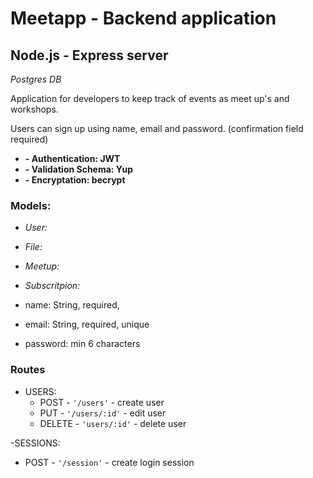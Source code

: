 # Meetapp - Backend application

## Node.js - Express server

_Postgres DB_

Application for developers to keep track of events as meet up's and workshops.

Users can sign up using name, email and password. (confirmation field required)

- **- Authentication: JWT**
- **- Validation Schema: Yup**
- **- Encryptation: becrypt**

### Models:

- _User:_
- _File:_
- _Meetup:_
- _Subscritpion:_

- name: String, required,
- email: String, required, unique
- password: min 6 characters

### Routes

- USERS:
  - POST - `'/users'` - create user
  - PUT - `'/users/:id'` - edit user
  - DELETE - `'users/:id'` - delete user

-SESSIONS:

- POST - `'/session'` - create login session
